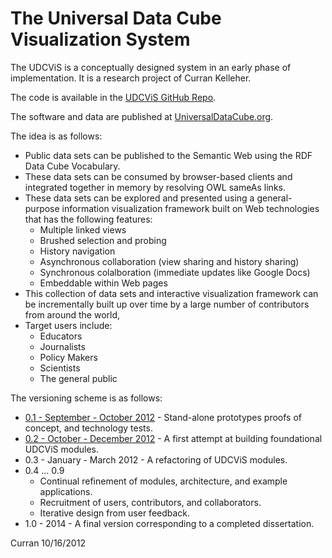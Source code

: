 # The Universal Data Cube Visualization System

The UDCViS is a conceptually designed system in an early phase of 
implementation. It is a research project of Curran Kelleher.

The code is available in the [UDCViS GitHub Repo](https://github.com/curran/udcvis).

The software and data are published at [UniversalDataCube.org](http://universaldatacube.org).

The idea is as follows:

 * Public data sets can be published to the Semantic Web using the 
   RDF Data Cube Vocabulary.
 * These data sets can be consumed by browser-based clients and 
   integrated together in memory by resolving OWL sameAs links.
 * These data sets can be explored and presented using a general-purpose
   information visualization framework built on Web technologies that
   has the following features:
    * Multiple linked views
    * Brushed selection and probing
    * History navigation
    * Asynchronous collaboration (view sharing and history sharing)
    * Synchronous colalboration (immediate updates like Google Docs)
    * Embeddable within Web pages
 * This collection of data sets and interactive visualization 
   framework can be incrementally built up over time by a large 
   number of contributors from around the world,
 * Target users include:
   * Educators
   * Journalists
   * Policy Makers
   * Scientists
   * The general public

The versioning scheme is as follows:

 * [0.1 - September - October 2012](./0.1/) - Stand-alone prototypes proofs
   of concept, and technology tests.
 * [0.2 - October - December 2012](./0.2) - A first attempt at building 
   foundational UDCViS modules.
 * 0.3 - January - March 2012 - A refactoring of UDCViS modules.
 * 0.4 ... 0.9
   * Continual refinement of modules, architecture, and example applications.
   * Recruitment of users, contributors, and collaborators.
   * Iterative design from user feedback.
 * 1.0 - 2014 - A final version corresponding to a completed dissertation. 

Curran 10/16/2012
